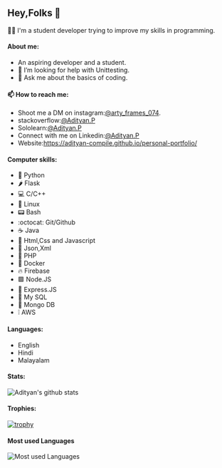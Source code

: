 ## Hey,Folks 👋
  :man_technologist: I'm a student developer trying to improve my skills in programming.
  
#### About me:
- An aspiring developer and a student.
- 🤔 I’m looking for help with Unittesting.
- 💬 Ask me about the basics of coding.

#### 📫 How to reach me: 
- Shoot me a DM on instagram:<a href="https://www.instagram.com/arty_frames_074/">@arty_frames_074</a>.
- stackoverflow:<a href="https://stackoverflow.com/users/13777039/adityan-p?tab=profile">@Adityan.P</a>
- Sololearn:<a href="https://www.sololearn.com/Profile/18603740">@Adityan.P</a>
- Connect with me on Linkedin:<a href="https://www.linkedin.com/in/adityan-p-521a83205">@Adityan.P</a>
- Website:https://adityan-compile.github.io/personal-portfolio/
#### Computer skills:
- :snake: Python
- :hot_pepper: Flask
- :computer: C/C++
- :penguin: Linux
- :pager: Bash
- :octocat: Git/Github
- :coffee: Java
- :signal_strength: Html,Css and Javascript
- :page_with_curl: Json,Xml
- :floppy_disk: PHP
- :whale: Docker
- :fire: Firebase
- :green_square: Node.JS
- :train2: Express.JS 
- :dolphin: My SQL
- :herb: Mongo DB
- :grey_exclamation: AWS

#### Languages:
- English
- Hindi
- Malayalam

#### Stats:
![Adityan's github stats](https://github-readme-stats.vercel.app/api?username=Adityan-compile&count_private=true&show_icons=true&theme=radical)

#### Trophies:
[![trophy](https://github-profile-trophy.vercel.app/?username=ryo-ma&theme=onedark)](https://github.com/ryo-ma/github-profile-trophy)

#### Most used Languages
![Most used Languages](https://github-readme-stats.vercel.app/api/top-langs/?username=chop0&layout=compact&count_private=true&show_icons=true&theme=dracula)
